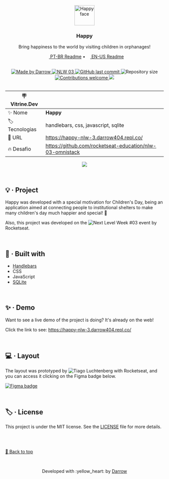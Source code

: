 <div align="center" id="top">
  <!-- Logo & Basic info project -->
  <a href="https://happy-nlw-3.darrow404.repl.co/">
    <img src="https://github.com/darrow12/Happy-NLW-3/blob/master/public/images/logo-icon.png" alt="Happy face" height="64"/>
  </a>
  
  <h3>Happy</h3>
  <p>Bring happiness to the world by visiting children in orphanages!</p>

  <!-- Readme languages -->
  <p>
    <a href="README-pt.md"><img src="https://github.com/darrow12/Pop_OS-posInstall/blob/main/.github/br.png" height="12"> PT-BR Readme</a> 
    • 
    <a href="README.md"><img src="https://github.com/darrow12/Pop_OS-posInstall/blob/main/.github/us.png" height="12"> EN-US Readme</a>
  </p>
  
  <br>
  
  <!-- Badges-->
  <a href="https://github.com/darrow12">
    <img src="https://img.shields.io/static/v1?label=Made by&message=Darrow&color=FFD666&labelColor=0CC2CA&style=<STYLE>&logo=github" alt="Made by Darrow" title="Made by Darrow">
  </a>
  <a href="https://lp.rocketseat.com.br/nlw">
    <img src="https://img.shields.io/static/v1?label=NLW&message=03&color=FFD666&labelColor=0CC2CA" alt="NLW 03">
  </a>

  <a href="https://github.com/darrow12/Happy-NLW-3/commits/master">
    <img alt="GitHub last commit" src="https://img.shields.io/github/last-commit/darrow12/Happy-NLW-3?label=Last commit&color=FFD666&labelColor=0CC2CA">
  </a>

  <img alt="Repository size" src="https://img.shields.io/github/repo-size/darrow12/Happy-NLW-3?label=Repo size&color=FFD666&labelColor=0CC2CA">
  <a href="https://github.com/darrow12/Happy-NLW-3/pulls">
    <img alt="Contributions welcome" src="https://img.shields.io/static/v1?label=Contributions&message=welcome!&color=FFD666&labelColor=0CC2CA">
  </a>
  
  
  <a href="https://github.com/darrow12/Happy-NLW-3/blob/master/LICENSE">
    <img src="https://img.shields.io/github/license/darrow12/Happy-NLW-3?color=FFD666&label=License&labelColor=0CC2CA">
  </a>

<br>
<br>

| :placard: Vitrine.Dev |     |
| -------------  | --- |
| :sparkles: Nome        | **Happy**
| :label: Tecnologias | handlebars, css, javascript, sqlite
| :rocket: URL         | https://happy-nlw-3.darrow404.repl.co/
| :fire: Desafio     | https://github.com/rocketseat-education/nlw-03-omnistack

<!-- Inserir imagem com a #vitrinedev ao final do link -->
![](https://user-images.githubusercontent.com/47289706/189036282-6ce0ddc1-36c7-4f43-a2cb-d9b52ee37a2b.png#vitrinedev)
</div>


<br>

## :bulb: · Project

Happy was developed with a special motivation for Children's Day, being an application aimed at connecting people to institutional shelters to make many children's day much happier and special! 💛

Also, this project was developed on the ![Next Level Week #03](https://lp.rocketseat.com.br/nlw) event by Rocketseat.

<br>

## :rocket: · Built with
- [Handlebars](https://handlebarsjs.com/)
- CSS
- JavaScript
- [SQLite](https://www.sqlite.org/)

<br>

## :sparkles: · Demo

Want to see a live demo of the project is doing? It's already on the web!

Click the link to see: https://happy-nlw-3.darrow404.repl.co/

<br>

## :computer: · Layout

The layout was prototyped by ![Tiago Luchtenberg](https://www.instagram.com/tiagoluchtenberg/) with Rocketseat, and you can access it clicking on the Figma badge below.

[![Figma badge](https://img.shields.io/badge/figma%20-%236E40C9.svg?color=000000&style=for-the-badge&logo=figma&logoColor=dark-orange)](https://www.figma.com/file/mDEbnoojksG4w8sOxmudh3/Happy-Web?node-id=0%3A1)

<br>

## :label: · License

This project is under the MIT license. See the <a href="https://github.com/darrow12/Happy-NLW-3/blob/master/LICENSE">LICENSE</a> file for more details.

<br>
<br>

<a href='#top'>:arrow_up_small: Back to top</a>

<br>

<p align="center">Developed with :yellow_heart: by <a href="https://github.com/darrow12">Darrow</a></p>
